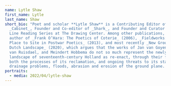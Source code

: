 ```yaml
---
name: Lytle Shaw
first_name: Lytle
last_name: Shaw
short_bio: "Poet and scholar **Lytle Shaw** is a Contributing Editor of
  _Cabinet_, Founder and Co-editor of _Shark_, and Founder and Curator of the
  Line Reading Series at The Drawing Center. Among other publications, he is the
  author of _Frank O’Hara: The Poetics of Coterie_ (2006), _Fieldworks: From
  Place to Site in Postwar Poetics_ (2013), and most recently _New Grounds for
  Dutch Landscape_ (2020), which argues that the works of Jan van Goyen, Jacob
  van Ruisdael, and Meindert Hobbema do not so much represent the newly made
  landscape of seventeenth-century Holland as re-enact, through their facture,
  both the processes of its reclamation, and ongoing threats to its stability:
  drainage problems, floods, abrasion and erosion of the ground plane.  "
portraits:
  - media: 2022/04/lytle-shaw
---
```

